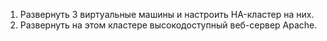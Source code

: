 1. Развернуть 3 виртуальные машины и настроить HA-кластер на них.
2. Развернуть на этом кластере высокодоступный веб-сервер Apache.